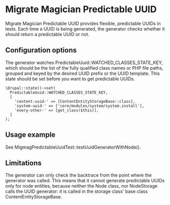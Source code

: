 # Migrate Magician Predictable UUID

Migrate Magician Predictable UUID provides flexible, predictable UUIDs in tests.
Each time a UUID is being generated, the generator checks whether it should
return a predictable UUID or not.

## Configuration options

The generator watches PredictableUuid::WATCHED_CLASSES_STATE_KEY, which should
be the list of the fully qualified class names or PHP file paths, grouped and
keyed by the desired UUID prefix or the UUID template. This state should be set
before you want to get predictable UUIDs.

```
\Drupal::state()->set(
  PredictableUuid::WATCHED_CLASSES_STATE_KEY,
  [
    'content-uuid-' => [ContentEntityStorageBase::class],
    'system-uuid-' => ['core/modules/system/system.install'],
    'every-other-' => [get_class($this)],
  ]
);
```

## Usage example

See MigmagPredictableUuidTest::testUuidGeneratorWithNode().

## Limitations

The generator can only check the backtrace from the point where the generator
was called. This means that it cannot generate predictable UUIDs only for node
entities, because neither the Node class, nor NodeStorage calls the UUID
generator: it is called in the storage class' base class
ContentEntityStorageBase.
